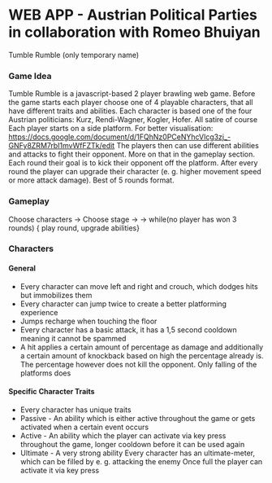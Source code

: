 # WEB APP - Austrian Political Parties in collaboration with Romeo Bhuiyan
Tumble Rumble (only temporary name)


### Game Idea ### 
Tumble Rumble is a javascript-based 2 player brawling web game.
Before the game starts each player choose one of 4 playable characters, that all have different traits and abilities. 
Each character is based one of the four Austrian politicians: Kurz, Rendi-Wagner, Kogler, Hofer. All satire of course
Each player starts on a side platform. For better visualisation:
https://docs.google.com/document/d/1FQhNz0PCeNYhcVlcg3zj_-GNFy8ZRM7rbI1mvWfFZTk/edit
The players then can use different abilities and attacks to fight their opponent. More on that in the gameplay section. Each round their goal is to kick their opponent off the platform. After every round the player can upgrade their character (e. g. higher movement speed or more attack damage). Best of 5 rounds format.

### Gameplay ###
Choose characters -> Choose stage ->
-> while(no player has won 3 rounds) { play round, upgrade abilities}

### Characters ###
#### General ####
* Every character can move left and right and crouch, which dodges hits but immobilizes them
* Every character can jump twice to create a better platforming experience
* Jumps recharge when touching the floor
* Every character has a basic attack, it has a 1,5 second cooldown meaning it cannot be spammed
* A hit applies a certain amount of percentage as damage and additionally a certain amount of knockback based on high the percentage already is. The percentage however does not kill the opponent. Only falling of the platforms does


#### Specific Character Traits ####
* Every character has unique traits
* Passive - An ability which is either active throughout the game or gets activated when a certain event occurs
* Active - An ability which the player can activate via key press throughout the game, longer cooldown before it can be used again
* Ultimate - A very strong ability
Every character has an ultimate-meter, which can be filled by e. g. attacking the enemy
Once full the player can activate it via key press

